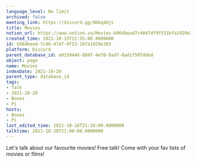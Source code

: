```yaml
---
language_level: No limit
archived: false
meeting_link: https://discord.gg/9Kbq4djs
title: Movies
notion_url: https://www.notion.so/Movies-b964bead7c4047df9f531bfa1929e303
created_time: 2021-10-15T12:55:00.0000000
id: b964bead-7c40-47df-9f53-1bfa1929e303
platform: Discord
parent_database_id: e9339446-880f-4ef0-8ad7-8ad1f507dded
object: page
name: Movies
indexDate: 2021-10-20
parent_type: database_id
tags:
- Talk
- 2021-10-20
- Bones
- Pi
hosts:
- Bones
- Pi
last_edited_time: 2021-10-16T21:18:00.0000000
talktime: 2021-10-20T21:00:00.0000000
---
```


Let's talk about our favourite movies!
Free talk! Come with your fav lists of movies or films!


